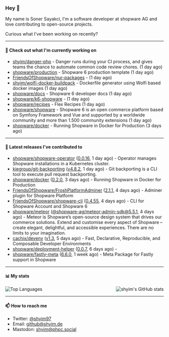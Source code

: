 ### Hey 👋

My name is Soner Sayakci, I'm a software developer at shopware AG and love contributing to open-source projects.

Curious what I've been working on recently?

---

#### 👷 Check out what I'm currently working on

- [shyim/danger-php](https://github.com/shyim/danger-php) - Danger runs during your CI process, and gives teams the chance to automate common code review chores. (1 day ago)
- [shopware/production](https://github.com/shopware/production) - Shopware 6 production template (1 day ago)
- [FriendsOfShopware/nur-packages](https://github.com/FriendsOfShopware/nur-packages) -  (1 day ago)
- [shyim/wolfi-docker-buildpack](https://github.com/shyim/wolfi-docker-buildpack) - Dockerfile generator using Wolfi based docker images (1 day ago)
- [shopware/docs](https://github.com/shopware/docs) - Shopware 6 developer docs (1 day ago)
- [shopware/k6-shopware](https://github.com/shopware/k6-shopware) -  (1 day ago)
- [shopware/recipes](https://github.com/shopware/recipes) - Flex Recipes (1 day ago)
- [shopware/shopware](https://github.com/shopware/shopware) - Shopware 6 is an open commerce platform based on Symfony Framework and Vue and supported by a worldwide community and more than 1.500 community extensions (1 day ago)
- [shopware/docker](https://github.com/shopware/docker) - Running Shopware in Docker for Production (3 days ago)

---

#### 🔭 Latest releases I've contributed to

- [shopware/shopware-operator](https://github.com/shopware/shopware-operator) ([0.0.16](https://github.com/shopware/shopware-operator/releases/tag/0.0.16), 1 day ago) - Operator manages Shopware installations in a Kubernetes cluster.
- [kiegroup/git-backporting](https://github.com/kiegroup/git-backporting) ([v4.8.2](https://github.com/kiegroup/git-backporting/releases/tag/v4.8.2), 1 day ago) - Git backporting is a CLI tool to execute pull request backporting.
- [shopware/docker](https://github.com/shopware/docker) ([0.2.0](https://github.com/shopware/docker/releases/tag/0.2.0), 3 days ago) - Running Shopware in Docker for Production
- [FriendsOfShopware/FroshPlatformAdminer](https://github.com/FriendsOfShopware/FroshPlatformAdminer) ([2.1.1](https://github.com/FriendsOfShopware/FroshPlatformAdminer/releases/tag/2.1.1), 4 days ago) - Adminer plugin for Shopware Platform
- [FriendsOfShopware/shopware-cli](https://github.com/FriendsOfShopware/shopware-cli) ([0.4.55](https://github.com/FriendsOfShopware/shopware-cli/releases/tag/0.4.55), 4 days ago) - CLI for Shopware Account and Shopware 6
- [shopware/meteor](https://github.com/shopware/meteor) ([@shopware-ag/meteor-admin-sdk@5.5.1](https://github.com/shopware/meteor/releases/tag/%40shopware-ag/meteor-admin-sdk%405.5.1), 4 days ago) - Meteor is Shopware’s open-source design system that drives our commerce solutions. Extend and customise every aspect of Shopware – create elegant, delightful, and accessible experiences. There are no limits to your imagination.
- [cachix/devenv](https://github.com/cachix/devenv) ([v1.3](https://github.com/cachix/devenv/releases/tag/v1.3), 5 days ago) - Fast, Declarative, Reproducible, and Composable Developer Environments
- [shopware/deployment-helper](https://github.com/shopware/deployment-helper) ([0.0.7](https://github.com/shopware/deployment-helper/releases/tag/0.0.7), 6 days ago) - 
- [shopware/fastly-meta](https://github.com/shopware/fastly-meta) ([6.6.0](https://github.com/shopware/fastly-meta/releases/tag/6.6.0), 1 week ago) - Meta Package for Fastly support in Shopware

---

#### 📊 My stats

<img align="right" alt="shyim's GitHub stats" src="https://github-readme-stats.vercel.app/api?username=shyim&count_private=1&show_icons=true&" />

![Top Languages](https://github-readme-stats.vercel.app/api/top-langs/?username=shyim)

---

#### 📫 How to reach me

- Twitter: [@shyim97](https://twitter.com/shyim97)
- Email: [github@shyim.de](mailto://github@shyim.de)
- Mastodon: <a rel="me" href="https://phpc.social/@shyim">shyim@phpc.social</a>
